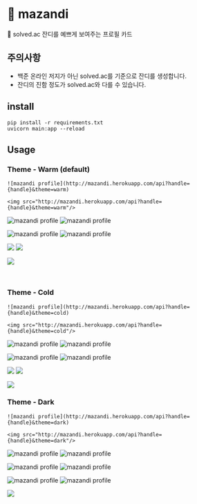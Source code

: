 # 🌱 mazandi
🌱 solved.ac 잔디를 예쁘게 보여주는 프로필 카드

## 주의사항
- 백준 온라인 저지가 아닌 solved.ac를 기준으로 잔디를 생성합니다.
- 잔디의 진함 정도가 solved.ac와 다를 수 있습니다.

## install
```
pip install -r requirements.txt
uvicorn main:app --reload
```

## Usage
### Theme - Warm (default)
```
![mazandi profile](http://mazandi.herokuapp.com/api?handle={handle}&theme=warm)
```
```
<img src="http://mazandi.herokuapp.com/api?handle={handle}&theme=warm"/>
```

![mazandi profile](http://mazandi.herokuapp.com/api?handle=djs100201)
![mazandi profile](http://mazandi.herokuapp.com/api?handle=songfox00)

![mazandi profile](http://mazandi.herokuapp.com/api?handle=ohhamma)
![mazandi profile](http://mazandi.herokuapp.com/api?handle=pichulia)

![](https://github.com/mazassumnida/mazandi/blob/main/readme_images/bronze_warm.svg)
![](https://github.com/mazassumnida/mazandi/blob/main/readme_images/silver_warm.svg)

![](http://mazandi.herokuapp.com/api?handle=Lawali)

<br/>

### Theme - Cold
```
![mazandi profile](http://mazandi.herokuapp.com/api?handle={handle}&theme=cold)
```
```
<img src="http://mazandi.herokuapp.com/api?handle={handle}&theme=cold"/>
```
![mazandi profile](http://mazandi.herokuapp.com/api?handle=swoon&theme=cold)
![mazandi profile](http://mazandi.herokuapp.com/api?handle=whaeun25&theme=cold)

![mazandi profile](http://mazandi.herokuapp.com/api?handle=ohhamma&theme=cold)
![mazandi profile](http://mazandi.herokuapp.com/api?handle=pichulia&theme=cold)

![](https://github.com/mazassumnida/mazandi/blob/main/readme_images/bronze_cold.svg)
![](https://github.com/mazassumnida/mazandi/blob/main/readme_images/silver_cold.svg)


![](http://mazandi.herokuapp.com/api?handle=jhnah917&theme=cold)


### Theme - Dark
```
![mazandi profile](http://mazandi.herokuapp.com/api?handle={handle}&theme=dark)
```
```
<img src="http://mazandi.herokuapp.com/api?handle={handle}&theme=dark"/>
```
![mazandi profile](http://mazandi.herokuapp.com/api?handle=joonas&theme=dark)
![mazandi profile](http://mazandi.herokuapp.com/api?handle=whaeun25&theme=dark)

![mazandi profile](http://mazandi.herokuapp.com/api?handle=ohhamma&theme=dark)
![mazandi profile](http://mazandi.herokuapp.com/api?handle=pichulia&theme=dark)

![mazandi profile](http://mazandi.herokuapp.com/api/random?tier=silver&theme=dark)
![mazandi profile](http://mazandi.herokuapp.com/api/random?tier=bronze&theme=dark)

![](http://mazandi.herokuapp.com/api?handle=jhnah917&theme=dark)
